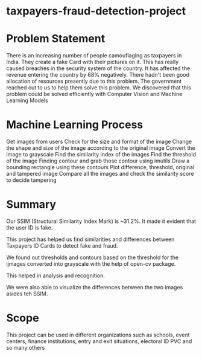 # taxpayers-fraud-detection-project

# Problem Statement

There is an increasing number of people camouflaging as taxpayers in India. 
They create a fake Card with their pictures on it.
This has really caused breaches in the security system of the country.
It has affected the revenue entering the country by 68% negatively. 
There hadn't been good allocation of resources presently due to this problem.
The government reached out to us to help them solve this problem.
We discovered that this problem could be solved efficiently with Computer Vision and Machine Learning Models

# Machine Learning Process

Get images from users
Check for the size and format of the image
Change the shape and size of the image according to the original image
Convert the image to grayscale
Find the similarity index of the images
Find the threshold of the image
Finding contour and grab those contour using imutils
Draw a bounding rectangle using these contours
Plot difference, threshold, original and tampered image
Compare all the images and check the similarity score to decide tampering

# Summary

Our SSIM (Structural Similarity Index Mark) is ~31.2%. It made it evident that the user ID is fake.

This project has helped us find similarities and differences between Taxpayers ID Cards to detect fake and fraud.

We found out thresholds and contours based on the threshold for the ijmages converted into grayscale with the help of open-cv package.

This helped in analysis and recognition.

We were also able to visualize the differences between the two images asides teh SSIM.


# Scope

This project can be used in different organizations such as schools, event centers, finance institutions, entry and exit situations, electoral ID PVC and so many others
